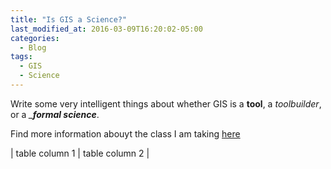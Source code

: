 ```yaml
---
title: "Is GIS a Science?"
last_modified_at: 2016-03-09T16:20:02-05:00
categories:
  - Blog
tags:
  - GIS
  - Science
---
```


Write some very intelligent things about whether GIS is a **tool**, a *toolbuilder*, or a *___formal science__*.

Find more information abouyt the class I am taking [here](https://opengisci.github.io)

| table column 1 | table column 2 |
